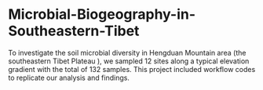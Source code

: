 # Microbial-Biogeography-in-Southeastern-Tibet
To investigate the soil microbial diversity in Hengduan Mountain area (the southeastern Tibet Plateau ), we sampled 12 sites along a typical elevation gradient with the total of 132 samples. This project included workflow codes to replicate our analysis and findings.

